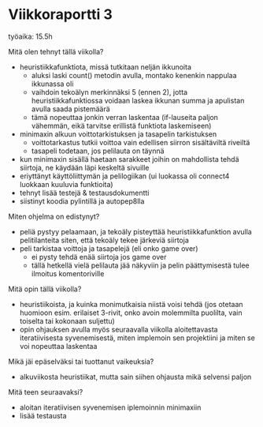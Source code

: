 # Viikkoraportti 3

työaika: 15.5h

Mitä olen tehnyt tällä viikolla?

- heuristiikkafunktiota, missä tutkitaan neljän ikkunoita
  - aluksi laski count() metodin avulla, montako kenenkin nappulaa ikkunassa oli
  - vaihdoin tekoälyn merkinnäksi 5 (ennen 2), jotta heuristiikkafunktiossa voidaan laskea ikkunan summa ja apulistan avulla saada pistemäärä
  - tämä nopeuttaa jonkin verran laskentaa (if-lauseita paljon vähemmän, eikä tarvitse erillistä funktiota laskemiseen)
- minimaxin alkuun voittotarkistuksen ja tasapelin tarkistuksen
  - voittotarkastus tutkii voittoa vain edellisen siirron sisältäviltä riveiltä
  - tasapeli todetaan, jos pelilauta on täynnä
- kun minimaxin sisällä haetaan sarakkeet joihin on mahdollista tehdä siirtoja, ne käydään läpi keskeltä sivuille
- eriyttänyt käyttöliittymän ja pelilogiikan (ui luokassa oli connect4 luokkaan kuuluvia funktioita)
- tehnyt lisää testejä & testausdokumentti
- siistinyt koodia pylintillä ja autopep8lla

Miten ohjelma on edistynyt?

- peliä pystyy pelaamaan, ja tekoäly pisteyttää heuristiikkafunktion avulla pelitilanteita siten, että tekoäly tekee järkeviä siirtoja
- peli tarkistaa voittoja ja tasapelejä (eli onko game over)
  - ei pysty tehdä enää siirtoja jos game over
  - tällä hetkellä vielä pelilauta jää näkyviin ja pelin päättymisestä tulee ilmoitus komentoriville

Mitä opin tällä viikolla?

- heuristiikoista, ja kuinka monimutkaisia niistä voisi tehdä (jos otetaan huomioon esim. erilaiset 3-rivit, onko avoin molemmilta puolilta, vain toiselta tai kokonaan suljettu)
- opin ohjauksen avulla myös seuraavalla viikolla aloitettavasta iteratiivisesta syvenemisestä, miten implemoin sen projektiini ja miten se voi nopeuttaa laskentaa

Mikä jäi epäselväksi tai tuottanut vaikeuksia?

- alkuviikosta heuristiikat, mutta sain siihen ohjausta mikä selvensi paljon

Mitä teen seuraavaksi?

- aloitan iteratiivisen syvenemisen iplemoinnin minimaxiin
- lisää testausta
